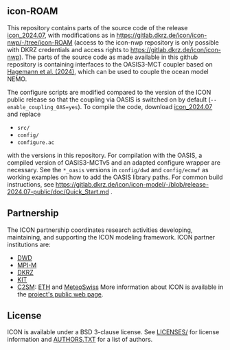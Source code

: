 ## icon-ROAM

This repository contains parts of the source code of the release [icon_2024.07](https://gitlab.dkrz.de/icon/icon-model/-/tree/release-2024.07-public), 
with modifications as in https://gitlab.dkrz.de/icon/icon-nwp/-/tree/icon-ROAM (access to the icon-nwp repository is only possible with DKRZ credentials and access rights to https://gitlab.dkrz.de/icon/icon-nwp).
The parts of the source code as made available in this github repository is containing interfaces to the OASIS3-MCT coupler based on 
[Hagemann et al. (2024)](https://gmd.copernicus.org/articles/17/7815/2024/gmd-17-7815-2024.html), which can be used to couple the ocean model NEMO.

The configure scripts are modified compared to the version of the ICON public release so that the coupling via OASIS is switched on by default (`--enable_coupling_OAS=yes`). 
To compile the code, download [icon_2024.07](https://gitlab.dkrz.de/icon/icon-model/-/tree/release-2024.07-public) and replace
- `src/`
- `config/`
- `configure.ac`

with the versions in this repository. For compilation with the OASIS,
a compiled version of OASIS3-MCTv5 and an adapted configure wrapper are necessary. See the `*_oasis` versions in `config/dwd` and `config/ecmwf` as working examples on how to add the OASIS library paths.
For common build instructions, see
https://gitlab.dkrz.de/icon/icon-model/-/blob/release-2024.07-public/doc/Quick_Start.md .


## Partnership

The ICON partnership coordinates research activities developing, maintaining, and supporting the ICON modeling framework. 
ICON partner institutions are:
- [DWD](https://www.dwd.de/EN/Home/home_node.html)
- [MPI-M](https://www.mpimet.mpg.de/en/home/)
- [DKRZ](https://www.dkrz.de/en/dkrz-partner-for-climate-research?set_language=en)
- [KIT](https://www.kit.edu/english/index.php)
- [C2SM](https://c2sm.ethz.ch/): [ETH](https://ethz.ch/en.html) and [MeteoSwiss](https://www.meteoswiss.admin.ch/)
More information about ICON is available in the [project's public web page](http://icon-model.org).

## License

ICON is available under a BSD 3-clause license. See [LICENSES/](./LICENSES) for license information and [AUTHORS.TXT](./AUTHORS.TXT) for a list of authors.
